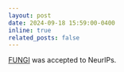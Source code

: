 ```yaml
---
layout: post
date: 2024-09-18 15:59:00-0400
inline: true
related_posts: false
---
```


[FUNGI](https://www.arxiv.org/abs/2407.10964) was accepted to NeurIPs.